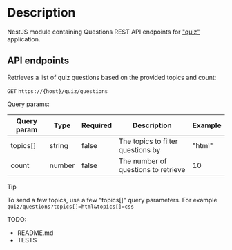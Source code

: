 # Description

NestJS module containing Questions REST API endpoints for ["quiz"](https://github.com/Fellendorf/quiz-ui) application.

## API endpoints

Retrieves a list of quiz questions based on the provided topics and count:

`GET` `https://{host}/quiz/questions`

Query params:

| Query param | Type   | Required | Description                         | Example |
| ----------- | ------ | -------- | ----------------------------------- | ------- |
| topics[]    | string | false    | The topics to filter questions by   | "html"  |
| count       | number | false    | The number of questions to retrieve | 10      |

> [!TIP]
> To send a few topics, use a few "topics[]" query parameters. For example
> `quiz/questions?topics[]=html&topics[]=css`

TODO:

- README.md
- TESTS
